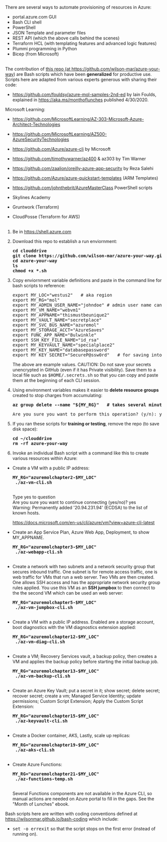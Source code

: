 There are several ways to automate provisioning of resources in Azure:
   * portal.azure.com GUI
   * Bash CLI shell
   * PowerShell
   * JSON Template and parameter files
   * REST API (which the above calls behind the scenes)
   * Terraform HCL (with templating features and advanced logic features)
   * Plummi programming in Python
   * Bicep (from Microsoft)
   <br /><br />

The contribution of <a target="_blank" href="https://github.com/wilson-mar/azure-your-way/">this repo (at https://github.com/wilson-mar/azure-your-way)</a>
are Bash scripts which have been <strong>generalized</strong> for productive use.
Scripts here are adapted from various experts generous with sharing their code:
   * https://github.com/fouldsy/azure-mol-samples-2nd-ed by Iain Foulds, explained in https://aka.ms/monthoflunches published 4/30/2020.

   Microsoft Learning:
   * https://github.com/MicrosoftLearning/AZ-303-Microsoft-Azure-Architect-Technologies
   * https://github.com/MicrosoftLearning/AZ500-AzureSecurityTechnologies
   * https://github.com/Azure/azure-cli by Microsoft

   * https://github.com/timothywarner/az400 & az303 by Tim Warner
   * https://github.com/zaalion/oreilly-azure-app-security by Reza Salehi 
   
   * https://github.com/Azure/azure-quickstart-templates (ARM Templates)
   * https://github.com/johnthebrit/AzureMasterClass PowerShell scripts

   * Skylines Academy
   * Gruntwork (Terraform)
   * CloudPosse (Terraform for AWS)
   <br /><br />

1. Be in https://shell.azure.com

1. Download this repo to establish a run enviornment:

   <pre><strong>cd clouddrive
   git clone https://github.com/wilson-mar/azure-your-way.git --depth 1 
   cd azure-your-way
   ls
   chmod +x *.sh
   </strong></pre>

1. Copy enviornment variable definitions and paste in the command line for bash scripts to reference:

   <pre>export MY_LOC="westus2"   # aka region
   export MY_RG="mol"
   export MY_ADMIN_USER_NAME="johndoe" # admin user name cannot contain upper case character A-Z, special characters \/"[]:|<>+=;,?*@#()! or start with $ or -
   export MY_VM_NAME="webvm1"
   export MY_APPNAME="thismustbeunique2"
   export MY_VAULT_NAME="secretplace"
   export MY_SVC_BUS_NAME="azuremol"
   export MY_STORAGE_ACCT="AzureSaves"
   export FUNC_APP_NAME="Bulwinkle"
   export SSH_KEY_FILE_NAME="id_rsa"
   export MY_KEYVAULT_NAME="specialplace2"
   export MY_KEY_NAME="databasepassword"
   export MY_KEY_SECRET="SecureP@ssw0rd"   # for saving into Key Vault
   </pre>

   The above are example values. CAUTION: Do not save your secrets unencrypted in GitHub (even if it has Private visibility).
   Save them to a local file such as <tt>$HOME/.secrets.sh</tt> so that you can 
   copy and paste them at the beginning of each CLI session.

1. Using environment variables makes it easier to <strong>delete resource groups</strong> created to stop charges from accumulating: 

   <pre><strong>az group delete --name "${MY_RG}"   # takes several minutes
   </strong></pre>

   <pre>Are you sure you want to perform this operation? (y/n): y</pre>

1. If you ran these scripts for <strong>training or testing</strong>, remove the repo (to save disk space):

   <pre><strong>cd ~/clouddrive
   rm -rf azure-your-way
   </strong></pre>

1. Invoke an individual Bash script with a command like this to create various resources within Azure:

* Create a VM with a public IP address:

   <pre><strong>MY_RG="azuremolchapter2-$MY_LOC"
   ./az-vm-cli.sh 
   </strong></pre>
   
   Type yes to question<br />
   Are you sure you want to continue connecting (yes/no)? yes<br />
   Warning: Permanently added '20.94.231.94' (ECDSA) to the list of known hosts.
   
   https://docs.microsoft.com/en-us/cli/azure/vm?view=azure-cli-latest

* Create an App Service Plan, Azure Web App, Deployment, to show MY_APPNAME.

   <pre><strong>MY_RG="azuremolchapter3-$MY_LOC"
   ./az-webapp-cli.sh
   </strong></pre>

* Create a network with two subnets and a network security group that secures inbound traffic. One subnet is for remote access traffic, one is web traffic for VMs that run a web server. Two VMs are then created. One allows SSH access and has the appropriate network security group rules applied. You use this VM as an <strong>SSH jumpbox</strong> to then connect to the the second VM which can be used an web server:

   <pre><strong>MY_RG="azuremolchapter5-$MY_LOC"
   ./az-vm-jumpbox-cli.sh
   </strong></pre> 

* Create a VM with a public IP address. Enabled are a storage account, boot diagnostics with the VM diagnostics extension applied:

   <pre><strong>MY_RG="azuremolchapter12-$MY_LOC"
   ./az-vm-diag-cli.sh
   </strong></pre>

* Create a VM; Recovery Services vault, a backup policy, then creates a VM and applies the backup policy before starting the initial backup job.

   <pre><strong>MY_RG="azuremolchapter13-$MY_LOC"
   ./az-vm-backup-cli.sh
   </strong></pre>

* Create an Azure Key Vault; put a secret in it; show secret; delete secret; recover secret; create a vm; Managed Service Identity; update permissions; Custom Script Extension; Apply the Custom Script Extension:

   <pre><strong>MY_RG="azuremolchapter15-$MY_LOC"
   ./az-keyvault-cli.sh
   </strong></pre>
   
* Create a Docker container, AKS, Lastly, scale up replicas:

   <pre><strong>MY_RG="azuremolchapter19-$MY_LOC"
   ./az-aks-cli.sh
   </strong></pre>

* Create Azure Functions:

   <pre><strong>MY_RG="azuremolchapter21-$MY_LOC"
   ./az-functions-temp.sh
   </strong></pre>

   Several Functions components are not available in the Azure CLI, so manual actions are needed on Azure portal to fill in the gaps.
   See the "Month of Lunches" ebook.

Bash scripts here are written with coding conventions defined at <a target="_blank" href="https://wilsonmar.github.io/bash-codng">https://wilsonmar.github.io/bash-coding</a> which include:

   * <tt>set -o errexit</tt> so that the script stops on the first error (instead of running on).
   <br /><br />
   
   
